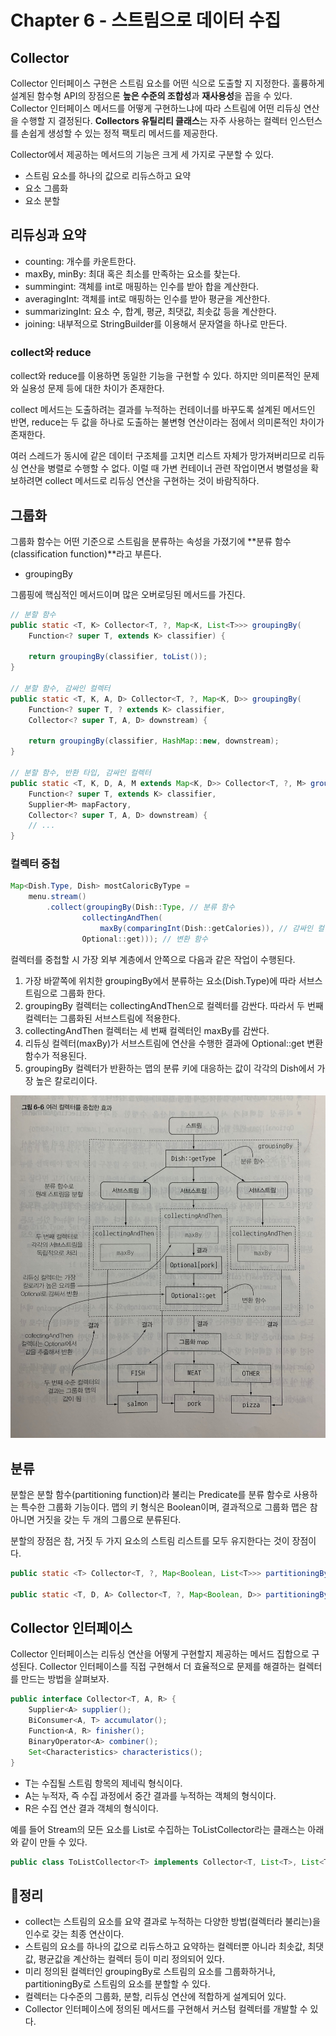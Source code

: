 # Chapter 6 - 스트림으로 데이터 수집
## Collector
Collector 인터페이스 구현은 스트림 요소를 어떤 식으로 도출할 지 지정한다. 훌륭하게 설계된 함수형 API의 장점으론 **높은 수준의 조합성**과 **재사용성**을 꼽을 수 있다. Collector 인터페이스 메서드를 어떻게 구현하느냐에 따라 스트림에 어떤 리듀싱 연산을 수행할 지 결정된다. **Collectors 유틸리티 클래스**는 자주 사용하는 컬렉터 인스턴스를 손쉽게 생성할 수 있는 정적 팩토리 메서드를 제공한다.

Collector에서 제공하는 메서드의 기능은 크게 세 가지로 구분할 수 있다.
- 스트림 요소를 하나의 값으로 리듀스하고 요약
- 요소 그룹화
- 요소 분할

## 리듀싱과 요약
- counting: 개수를 카운트한다.
- maxBy, minBy: 최대 혹은 최소를 만족하는 요소를 찾는다.
- summingint: 객체를 int로 매핑하는 인수를 받아 합을 계산한다.
- averagingInt: 객체를 int로 매핑하는 인수를 받아 평균을 계산한다.
- summarizingInt: 요소 수, 합계, 평균, 최댓값, 최솟값 등을 계산한다.
- joining: 내부적으로 StringBuilder를 이용해서 문자열을 하나로 만든다.

### collect와 reduce
collect와 reduce를 이용하면 동일한 기능을 구현할 수 있다. 하지만 의미론적인 문제와 실용성 문제 등에 대한 차이가 존재한다.

collect 메서드는 도출하려는 결과를 누적하는 컨테이너를 바꾸도록 설계된 메서드인 반면, reduce는 두 값을 하나로 도출하는 불변형 연산이라는 점에서 의미론적인 차이가 존재한다.

여러 스레드가 동시에 같은 데이터 구조체를 고치면 리스트 자체가 망가져버리므로 리듀싱 연산을 병렬로 수행할 수 없다. 이럴 때 가변 컨테이너 관련 작업이면서 병렬성을 확보하려면 collect 메서드로 리듀싱 연산을 구현하는 것이 바람직하다.

## 그룹화
그룹화 함수는 어떤 기준으로 스트림을 분류하는 속성을 가졌기에 **분류 함수(classification function)**라고 부른다.

- groupingBy

그룹핑에 핵심적인 메서드이며 많은 오버로딩된 메서드를 가진다.
```java
// 분할 함수
public static <T, K> Collector<T, ?, Map<K, List<T>>> groupingBy(
    Function<? super T, extends K> classifier) {

    return groupingBy(classifier, toList());
}

// 분할 함수, 감싸인 컬렉터
public static <T, K, A, D> Collector<T, ?, Map<K, D>> groupingBy(
    Function<? super T, ? extends K> classifier,
    Collector<? super T, A, D> downstream) {

    return groupingBy(classifier, HashMap::new, downstream);
}

// 분할 함수, 반환 타입, 감싸인 컬렉터
public static <T, K, D, A, M extends Map<K, D>> Collector<T, ?, M> groupingBy(
    Function<? super T, extends K> classifier,
    Supplier<M> mapFactory,
    Collector<? super T, A, D> downstream) {
    // ...
}
```

### 컬렉터 중첩
```java
Map<Dish.Type, Dish> mostCaloricByType = 
    menu.stream()
        .collect(groupingBy(Dish::Type, // 분류 함수
                collectingAndThen(
                    maxBy(comparingInt(Dish::getCalories)), // 감싸인 컬렉터
                Optional::get))); // 변환 함수
```
컬렉터를 중첩할 시 가장 외부 계층에서 안쪽으로 다음과 같은 작업이 수행된다.
1. 가장 바깥쪽에 위치한 groupingBy에서 분류하는 요소(Dish.Type)에 따라 서브스트림으로 그룹화 한다.
2. groupingBy 컬렉터는 collectingAndThen으로 컬렉터를 감싼다. 따라서 두 번째 컬렉터는 그룹화된 서브스트림에 적용한다.
3. collectingAndThen 컬렉터는 세 번째 컬렉터인 maxBy를 감싼다.
4. 리듀싱 컬렉터(maxBy)가 서브스트림에 연산을 수행한 결과에 Optional::get 변환 함수가 적용된다.
5. groupingBy 컬렉터가 반환하는 맵의 분류 키에 대응하는 값이 각각의 Dish에서 가장 높은 칼로리이다.
<img src="./images/collector_superposition.jpg">

## 분류
분할은 분할 함수(partitioning function)라 불리는 Predicate를 분류 함수로 사용하는 특수한 그룹화 기능이다. 맵의 키 형식은 Boolean이며, 결과적으로 그룹화 맵은 참 아니면 거짓을 갖는 두 개의 그룹으로 분류된다.

분할의 장점은 참, 거짓 두 가지 요소의 스트림 리스트를 모두 유지한다는 것이 장점이다.
```java
public static <T> Collector<T, ?, Map<Boolean, List<T>>> partitioningBy(Predicate<? super T> predicate)

public static <T, D, A> Collector<T, ?, Map<Boolean, D>> partitioningBy(Predicate<? super T> predicate, Collector<? super T, A, D> downstream)
```

## Collector 인터페이스
Collector 인터페이스는 리듀싱 연산을 어떻게 구현할지 제공하는 메서드 집합으로 구성된다. Collector 인터페이스를 직접 구현해서 더 효율적으로 문제를 해결하는 컬렉터를 만드는 방법을 살펴보자.
```java
public interface Collector<T, A, R> {
    Supplier<A> supplier();
    BiConsumer<A, T> accumulator();
    Function<A, R> finisher();
    BinaryOperator<A> combiner();
    Set<Characteristics> characteristics();
}
```
- T는 수집될 스트림 항목의 제네릭 형식이다.
- A는 누적자, 즉 수집 과정에서 중간 결과를 누적하는 객체의 형식이다.
- R은 수집 연산 결과 객체의 형식이다.

예를 들어 Stream의 모든 요소를 List로 수집하는 ToListCollector라는 클래스는 아래와 같이 만들 수 있다.
```java
public class ToListCollector<T> implements Collector<T, List<T>, List<T>>
```


## 📌정리
- collect는 스트림의 요소를 요약 결과로 누적하는 다양한 방법(컬렉터라 불리는)을 인수로 갖는 최종 연산이다.
- 스트림의 요소를 하나의 값으로 리듀스하고 요약하는 컬렉터뿐 아니라 최솟값, 최댓값, 평균값을 계산하는 컬렉터 등이 미리 정의되어 있다.
- 미리 정의된 컬렉터인 groupingBy로 스트림의 요소를 그룹화하거나, partitioningBy로 스트림의 요소를 분할할 수 있다.
- 컬렉터는 다수준의 그룹화, 분할, 리듀싱 연산에 적합하게 설계되어 있다.
- Collector 인터페이스에 정의된 메서드를 구현해서 커스텀 컬렉터를 개발할 수 있다.